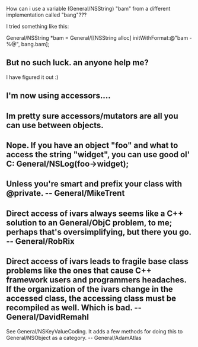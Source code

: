 

How can i use a variable (General/NSString) "bam" from a different implementation called "bang"???

I tried something like this:
    
General/NSString *bam = General/[[NSString alloc] initWithFormat:@"bam - %@", bang.bam];


But no such luck. an anyone help me?
----
I have figured it out :)

I'm now using accessors....
----
Im pretty sure accessors/mutators are all you can use between objects.
----
Nope. If you have an object "foo" and what to access the string "widget", you can use good ol' C: General/NSLog(foo->widget);
----
Unless you're smart and prefix your class with @private. -- General/MikeTrent
----
Direct access of ivars always seems like a C++ solution to an General/ObjC problem, to me; perhaps that's oversimplifying, but there you go. -- General/RobRix
----
Direct access of ivars leads to fragile base class problems like the ones that cause C++ framework users and programmers headaches. If the organization of the ivars change in the accessed class, the accessing class must be recompiled as well. Which is bad. -- General/DavidRemahl
----
See General/NSKeyValueCoding. It adds a few methods for doing this to General/NSObject as a category.  -- General/AdamAtlas